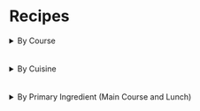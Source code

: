 # Recipes

<details>
    <summary>
        By Course
    </summary>

## Breakfast

- [Cranberry Bread](Breakfast/cranberry_bread.md)
- [Henrik's Oatmeal](Breakfast/henriks_oatmeal.md)
- [Kale Smoothie](Breakfast/kale_smoothie.md)
- [Poop Smoothie](Breakfast/poop_smoothie.md)
- [Pour Over Coffee](Breakfast/pour_over_coffee.md)
- [Salsa Rustica with Egg and Pancetta](Breakfast/salsa_rustica_with_egg_and_pancetta.md)
- [Tumeric Carrot Smoothie](Breakfast/tumeric_carrot_smoothie.md)

## Condiments

- [Mtsvane Ajika](Condiments/mtsvane_ajika.md)
- [Perserved Lemons](Condiments/preserved_lemons.md)
- [Pickled Peppers](Condiments/pickled_peppers.md)
- [Reevesland Vinaigrette](Condiments/reevesland_vinaigrette.md)

## Dessert

- [Carrot Cake](Dessert/carrot_cake.md)
- [Chocolate Chip Cookies](Dessert/chocolate_chip_cookies.md)
- [Chocolate Souffle](Dessert/chocolate_souffle.md)
- [Mushroom Cookies](Dessert/mushroom_cookies.md)
- [Rice Pudding](Dessert/rice_pudding.md)
- [Versunkener Apfelkuchen](Dessert/versunkener_apfelkuchen.md)

## Lunch

- [Pan Bagnat](Lunch/pan_bagnat.md)

## Main Course

- [Armenian Chicken Kebabs](Main_Course/armenian_chicken_kebabs.md)
- [Asian Barbacue Glazed Salmon](Main_Course/asian_barbacue_glazed_salmon.md)
- [Baked Pasta with Aubergines](Main_Course/baked_pasta_with_aubergines.md)
- [Barley Mushroom Casserole](Main_Course/barley_mushroom_casserole.md)
- [Borscht](Main_Course/borscht.md)
- [Cesky Gulas](Main_Course/cesky_gulas.md)
- [Cowboy Sundae](Main_Course/cowboy_sundae.md)
- [Caramelized Cabbage and Noodles](Main_Course/caramelized_cabbage_noodles.md)
- [Creamy White Beans with Pancetta and Rosemary](Main_Course/creamy_white_beans_with_pancetta.md)
- [Farfalle with Caramelized Onions, Peas and Mint](Main_Course/farfalle_onions_peas_mint.md)
- [Fennel Sausages with Wrinkled Grapes and Grape Extract](Main_Course/fennel_sausages_with_grapes.md)
- [Frigga mit Polenta](Main_Course/frigga.md)
- [Golden Fettuccine with Sardines, Fennel and Saffron](Main_Course/golden_fettuccine_with_sardines_fennel_and_saffron.md)
- [Katami Sokoti](Main_Course/katami_sokoti.md)
- [Kebabi](Main_Course/kebabi.md)
- [Mac and Cheese](Main_Course/mac_and_cheese.md)
- [Meatballs](Main_Course/meatballs.md)
- [Moroccan Beef Stew](Main_Course/moroccan_beef_stew.md)
- [Mushroom Chashushuli](Main_Course/mushroom_chashushuli.md)
- [Oraguli Masharapit](Main_Course/oraguli_masharapit.md)
- [Orange Miso Glazed Salmon](Main_Course/orange_miso_glazed_salmon.md)
- [Peach Blueberry Shortcake](Main_Course/peach_blueberry_shortcake.md)
- [Peach Pork Chops](Main_Course/peach_pork_chops.md)
- [Pepper Crusted Fillet Mignon](Main_Course/pepper_crusted_fillet_mignon.md)
- [Poaches Salmon](Main_Course/poached_salmon.md)
- [Pulled Lamb Shoulder](Main_Course/pulled_lamb_shoulder.md)
- [Pumpkin Ravioli with Crispy Sage and Walnut Butter](Main_Course/pumpkin_ravioli_with_sage_and_walnuts.md)
- [Smoked and Fresh Salmon en Chemise](Main_Course/smoked_and_fresh_salmon.md)
- [Spaghetti alla Carbonara](Main_Course/spaghetti_alla_carbonara.md)
- [Tagliolini al Limone](Main_Course/tagliolini_al_limone.md)
- [Topinambur](Main_Course/topinambur.md)
- [Tortellini with Yogurt, Mint and Smoked Paprika Oil](Main_Course/tortellini_with_yogurt_mint_paprika.md)
- [Tortilla Espanola](Main_Course/tortilla_espanola.md)
- [Tsampa](Main_Course/tsampa.md)
- [Wasabi Salmon](Main_Course/wasabi_salmon.md)

## Side Dishes

- [Baked Eggplant](Side_Dish/baked_eggplant.md)
- [Braised Greens](Side_Dish/braised_greens.md)
- [Italian White Bean Salad](Side_Dish/italian_white_bean_salad.md)
- [Kynute Knedliky](Side_Dish/kynute_knedliky.md)
- [Moehrensalat](Side_Dish/mohrensalat.md)
- [Mtsvane Lobios Salata](Side_Dish/mtsvane_lobios_salata.md)
- [Roasted Brussels Sprouts with Medjool Dates](Side_Dish/roasted_brussels_sprouts_with_dates.md)
- [Zizeli Bulgaruli Zizakis Salata](Side_Dish/ziteli_bulgaruli_zizakis_salata.md)

</details>
<br /><br />
<details>
    <summary>
        By Cuisine
    </summary>

## American

- [Barley Mushroom Casserole](Main_Course/barley_mushroom_casserole.md)
- [Braised Greens](Side_Dish/braised_greens.md)
- [Carrot Cake](Dessert/carrot_cake.md)
- [Chocolate Chip Cookies](Dessert/chocolate_chip_cookies.md)
- [Chocolate Souffle](Dessert/chocolate_souffle.md)
- [Cowboy Sundae](Main_Course/cowboy_sundae.md)
- [Cranberry Bread](Breakfast/cranberry_bread.md)
- [Henrik's Oatmeal](Breakfast/henriks_oatmeal.md)
- [Kale Smoothie](Breakfast/kale_smoothie.md)
- [Mac and Cheese](Main_Course/mac_and_cheese.md)
- [Mushroom Cookies](Dessert/mushroom_cookies.md)
- [Peach Blueberry Shortcake](Main_Course/peach_blueberry_shortcake.md)
- [Peach Pork Chops](Main_Course/peach_pork_chops.md)
- [Pepper Crusted Fillet Mignon](Main_Course/pepper_crusted_fillet_mignon.md)
- [Perserved Lemons](Condiments/preserved_lemons.md)
- [Pickled Peppers](Condiments/pickled_peppers.md)
- [Poaches Salmon](Main_Course/poached_salmon.md)
- [Poop Smoothie](Breakfast/poop_smoothie.md)
- [Pour Over Coffee](Breakfast/pour_over_coffee.md)
- [Pulled Lamb Shoulder](Main_Course/pulled_lamb_shoulder.md)
- [Reevesland Vinaigrette](Condiments/reevesland_vinaigrette.md)
- [Rice Pudding](Dessert/rice_pudding.md)
- [Roasted Brussels Sprouts with Medjool Dates](Side_Dish/roasted_brussels_sprouts_with_dates.md)
- [Smoked and Fresh Salmon en Chemise](Main_Course/smoked_and_fresh_salmon.md)
- [Tumeric Carrot Smoothie](Breakfast/tumeric_carrot_smoothie.md)

## Asian

- [Asian Barbacue Glazed Salmon](Main_Course/asian_barbacue_glazed_salmon.md)
- [Orange Miso Glazed Salmon](Main_Course/orange_miso_glazed_salmon.md)
- [Wasabi Salmon](Main_Course/wasabi_salmon.md)

## Georgian

- [Armenian Chicken Kebabs](Main_Course/armenian_chicken_kebabs.md)
- [Borscht](Main_Course/borscht.md)
- [Katami Sokoti](Main_Course/katami_sokoti.md)
- [Kebabi](Main_Course/kebabi.md)
- [Mtsvane Ajika](Condiments/mtsvane_ajika.md)
- [Mtsvane Lobios Salata](Side_Dish/mtsvane_lobios_salata.md)
- [Mushroom Chashushuli](Main_Course/mushroom_chashushuli.md)
- [Oraguli Masharapit](Main_Course/oraguli_masharapit.md)
- [Zizeli Bulgaruli Zizakis Salata](Side_Dish/ziteli_bulgaruli_zizakis_salata.md)

## German and Central European

- [Cesky Gulas](Main_Course/cesky_gulas.md)
- [Caramelized Cabbage and Noodles](Main_Course/caramelized_cabbage_noodles.md)
- [Frigga mit Polenta](Main_Course/frigga.md)
- [Kynute Knedliky](Side_Dish/kynute_knedliky.md)
- [Moehrensalat](Side_Dish/mohrensalat.md)
- [Versunkener Apfelkuchen](Dessert/versunkener_apfelkuchen.md)

## Indian and South Asian

- [Topinambur](Main_Course/topinambur.md)
- [Tsampa](Main_Course/tsampa.md)

## Italian

- [Baked Eggplant](Side_Dish/baked_eggplant.md)
- [Baked Pasta with Aubergines](Main_Course/baked_pasta_with_aubergines.md)
- [Creamy White Beans with Pancetta and Rosemary](Main_Course/creamy_white_beans_with_pancetta.md)
- [Farfalle with Caramelized Onions, Peas and Mint](Main_Course/farfalle_onions_peas_mint.md)
- [Fennel Sausages with Wrinkled Grapes and Grape Extract](Main_Course/fennel_sausages_with_grapes.md)
- [Golden Fettuccine with Sardines, Fennel and Saffron](Main_Course/golden_fettuccine_with_sardines_fennel_and_saffron.md)
- [Italian White Bean Salad](Side_Dish/italian_white_bean_salad.md)
- [Meatballs](Main_Course/meatballs.md)
- [Pumpkin Ravioli with Crispy Sage and Walnut Butter](Main_Course/pumpkin_ravioli_with_sage_and_walnuts.md)
- [Salsa Rustica with Egg and Pancetta](Breakfast/salsa_rustica_with_egg_and_pancetta.md)
- [Spaghetti alla Carbonara](Main_Course/spaghetti_alla_carbonara.md)
- [Tagliolini al Limone](Main_Course/tagliolini_al_limone.md)
- [Tortellini with Yogurt, Mint and Smoked Paprika Oil](Main_Course/tortellini_with_yogurt_mint_paprika.md)

## Mediterranean

- [Pan Bagnat](Main_Course/pan_bagnat.md)
- [Pomegranate Balsamic Glazed Salmon](Main_Course/pomegranate_balasmic_glazed_salmon.md)

## North African

- [Moroccan Beef Stew](Main_Course/moroccan_beef_stew.md)

## Spanish

- [Tortilla Espanola](Main_Course/tortilla_espanola.md)

</details>
<br /><br />
<details>
    <summary>
        By Primary Ingredient (Main Course and Lunch)
    </summary>

## Beef

- [Cesky Gulas](Main_Course/cesky_gulas.md)
- [Cowboy Sundae](Main_Course/cowboy_sundae.md)
- [Meatballs](Main_Course/meatballs.md)
- [Moroccan Beef Stew](Main_Course/moroccan_beef_stew.md)
- [Pepper Crusted Fillet Mignon](Main_Course/pepper_crusted_fillet_mignon.md)

## Chicken

- [Armenian Chicken Kebabs](Main_Course/armenian_chicken_kebabs.md)
- [Katami Sokoti](Main_Course/katami_sokoti.md)

## Fish

- [Asian Barbacue Glazed Salmon](Main_Course/asian_barbacue_glazed_salmon.md)
- [Golden Fettuccine with Sardines, Fennel and Saffron](Main_Course/golden_fettuccine_with_sardines_fennel_and_saffron.md)
- [Oraguli Masharapit](Main_Course/oraguli_masharapit.md)
- [Orange Miso Glazed Salmon](Main_Course/orange_miso_glazed_salmon.md)
- [Poaches Salmon](Main_Course/poached_salmon.md)
- [Pomegranate Balsamic Glazed Salmon](Main_Course/pomegranate_balasmic_glazed_salmon.md)
- [Smoked and Fresh Salmon en Chemise](Main_Course/smoked_and_fresh_salmon.md)
- [Wasabi Salmon](Main_Course/wasabi_salmon.md)

## Lamb

- [Kebabi](Main_Course/kebabi.md)
- [Pulled Lamb Shoulder](Main_Course/pulled_lamb_shoulder.md)

## Pork

- [Creamy White Beans with Pancetta and Rosemary](Main_Course/creamy_white_beans_with_pancetta.md)
- [Fennel Sausages with Wrinkled Grapes and Grape Extract](Main_Course/fennel_sausages_with_grapes.md)
- [Frigga mit Polenta](Main_Course/frigga.md)
- [Peach Pork Chops](Main_Course/peach_pork_chops.md)
- [Spaghetti alla Carbonara](Main_Course/spaghetti_alla_carbonara.md)
- [Tagliolini al Limone](Main_Course/tagliolini_al_limone.md)

## Vegetarian

- [Baked Pasta with Aubergines](Main_Course/baked_pasta_with_aubergines.md)
- [Barley Mushroom Casserole](Main_Course/barley_mushroom_casserole.md)
- [Borscht](Main_Course/borscht.md)
- [Caramelized Cabbage and Noodles](Main_Course/caramelized_cabbage_noodles.md)
- [Farfalle with Caramelized Onions, Peas and Mint](Main_Course/farfalle_onions_peas_mint.md)
- [Mac and Cheese](Main_Course/mac_and_cheese.md)
- [Mushroom Chashushuli](Main_Course/mushroom_chashushuli.md)
- [Pan Bagnat](Main_Course/pan_bagnat.md)
- [Peach Blueberry Shortcake](Main_Course/peach_blueberry_shortcake.md)
- [Pickled Peppers](Condiments/pickled_peppers.md)
- [Pomegranate Balsamic Glazed Salmon](Main_Course/pomegranate_balasmic_glazed_salmon.md)
- [Pumpkin Ravioli with Crispy Sage and Walnut Butter](Main_Course/pumpkin_ravioli_with_sage_and_walnuts.md)
- [Topinambur](Main_Course/topinambur.md)
- [Tortellini with Yogurt, Mint and Smoked Paprika Oil](Main_Course/tortellini_with_yogurt_mint_paprika.md)
- [Tortilla Espanola](Main_Course/tortilla_espanola.md)
- [Tsampa](Main_Course/tsampa.md)

</details>
